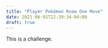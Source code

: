 ```yaml
---
title: "Player Pokémon Know One Move"
date: 2021-06-01T22:39:34-04:00
draft: true
---
```


This is a challenge.